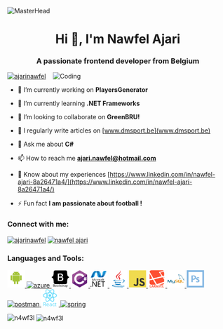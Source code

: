 ![MasterHead](https://www.zupimages.net/up/22/48/tyvc.png)
<h1 align="center">Hi 👋, I'm Nawfel Ajari</h1>
<h3 align="center">A passionate frontend developer from Belgium</h3>
<img align="right" alt="Coding" width="400" src="https://i.gifer.com/3otv.gif">
<p align="left"> <a href="https://twitter.com/ajarinawfel" target="blank"><img src="https://img.shields.io/twitter/follow/ajarinawfel?logo=twitter&style=for-the-badge" alt="ajarinawfel" /></a> </p>

- 🔭 I’m currently working on **PlayersGenerator**

- 🌱 I’m currently learning **.NET Frameworks**

- 👯 I’m looking to collaborate on **GreenBRU!**

- 📝 I regularly write articles on [www.dmsport.be](www.dmsport.be)

- 💬 Ask me about **C#**

- 📫 How to reach me **ajari.nawfel@hotmail.com**

- 📄 Know about my experiences [https://www.linkedin.com/in/nawfel-ajari-8a26471a4/](https://www.linkedin.com/in/nawfel-ajari-8a26471a4/)

- ⚡ Fun fact **I am passionate about football !**

<h3 align="left">Connect with me:</h3>
<p align="left">
<a href="https://twitter.com/ajarinawfel" target="blank"><img align="center" src="https://raw.githubusercontent.com/rahuldkjain/github-profile-readme-generator/master/src/images/icons/Social/twitter.svg" alt="ajarinawfel" height="30" width="40" /></a>
<a href="https://linkedin.com/in/nawfel ajari" target="blank"><img align="center" src="https://raw.githubusercontent.com/rahuldkjain/github-profile-readme-generator/master/src/images/icons/Social/linked-in-alt.svg" alt="nawfel ajari" height="30" width="40" /></a>
</p>

<h3 align="left">Languages and Tools:</h3>
<p align="left"> <a href="https://developer.android.com" target="_blank" rel="noreferrer"> <img src="https://raw.githubusercontent.com/devicons/devicon/master/icons/android/android-original-wordmark.svg" alt="android" width="40" height="40"/> </a> <a href="https://azure.microsoft.com/en-in/" target="_blank" rel="noreferrer"> <img src="https://www.vectorlogo.zone/logos/microsoft_azure/microsoft_azure-icon.svg" alt="azure" width="40" height="40"/> </a> <a href="https://getbootstrap.com" target="_blank" rel="noreferrer"> <img src="https://raw.githubusercontent.com/devicons/devicon/master/icons/bootstrap/bootstrap-plain-wordmark.svg" alt="bootstrap" width="40" height="40"/> </a> <a href="https://www.w3schools.com/cs/" target="_blank" rel="noreferrer"> <img src="https://raw.githubusercontent.com/devicons/devicon/master/icons/csharp/csharp-original.svg" alt="csharp" width="40" height="40"/> </a> <a href="https://dotnet.microsoft.com/" target="_blank" rel="noreferrer"> <img src="https://raw.githubusercontent.com/devicons/devicon/master/icons/dot-net/dot-net-original-wordmark.svg" alt="dotnet" width="40" height="40"/> </a> <a href="https://www.java.com" target="_blank" rel="noreferrer"> <img src="https://raw.githubusercontent.com/devicons/devicon/master/icons/java/java-original.svg" alt="java" width="40" height="40"/> </a> <a href="https://developer.mozilla.org/en-US/docs/Web/JavaScript" target="_blank" rel="noreferrer"> <img src="https://raw.githubusercontent.com/devicons/devicon/master/icons/javascript/javascript-original.svg" alt="javascript" width="40" height="40"/> </a> <a href="https://laravel.com/" target="_blank" rel="noreferrer"> <img src="https://raw.githubusercontent.com/devicons/devicon/master/icons/laravel/laravel-plain-wordmark.svg" alt="laravel" width="40" height="40"/> </a> <a href="https://www.mysql.com/" target="_blank" rel="noreferrer"> <img src="https://raw.githubusercontent.com/devicons/devicon/master/icons/mysql/mysql-original-wordmark.svg" alt="mysql" width="40" height="40"/> </a> <a href="https://www.photoshop.com/en" target="_blank" rel="noreferrer"> <img src="https://raw.githubusercontent.com/devicons/devicon/master/icons/photoshop/photoshop-line.svg" alt="photoshop" width="40" height="40"/> </a> <a href="https://postman.com" target="_blank" rel="noreferrer"> <img src="https://www.vectorlogo.zone/logos/getpostman/getpostman-icon.svg" alt="postman" width="40" height="40"/> </a> <a href="https://reactjs.org/" target="_blank" rel="noreferrer"> <img src="https://raw.githubusercontent.com/devicons/devicon/master/icons/react/react-original-wordmark.svg" alt="react" width="40" height="40"/> </a> <a href="https://spring.io/" target="_blank" rel="noreferrer"> <img src="https://www.vectorlogo.zone/logos/springio/springio-icon.svg" alt="spring" width="40" height="40"/> </a> </p>

<p><img align="left" src="https://github-readme-stats.vercel.app/api/top-langs?username=n4wf3l&show_icons=true&locale=en&layout=compact" alt="n4wf3l" /></p>

<p>&nbsp;<img align="center" src="https://github-readme-stats.vercel.app/api?username=n4wf3l&show_icons=true&locale=en" alt="n4wf3l" /></p>
